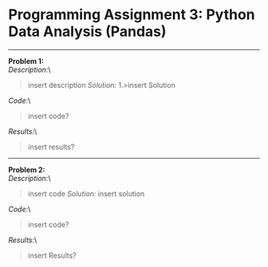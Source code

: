 # Programming Assignment 3: Python Data Analysis (Pandas)

** **

**Problem 1:**\
*Description:*\
  >insert description
*Solution:*
  1.>insert Solution

*Code:*\
 >insert code?

*Results:*\
  >insert results?

** **
  
**Problem 2:**\
*Description:*\
  >insert code
*Solution:*
  >insert solution

*Code:*\
  >insert code?

*Results:*\
  >insert Results?
